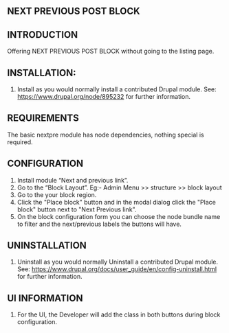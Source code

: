 NEXT PREVIOUS POST BLOCK
---------------------------

INTRODUCTION
-----------
  Offering NEXT PREVIOUS POST BLOCK without going to the listing page.

INSTALLATION:
-------------
  1. Install as you would normally install a contributed Drupal module. 
     See: https://www.drupal.org/node/895232 for further information.

REQUIREMENTS
------------
  The basic nextpre module has node dependencies, nothing special is required.

CONFIGURATION
-------------
  1. Install module “Next and previous link”.
  2. Go to the “Block Layout”. Eg:- Admin Menu >> structure >> block layout
  3. Go to the your block region.
  4. Click the "Place block" button and in the modal dialog click the 
     "Place block" button next to "Next Previous link".
  5. On the block configuration form you can choose the node bundle name to 
     filter and the next/previous labels the buttons will have.

UNINSTALLATION
--------------
  1. Uninstall as you would normally Uninstall a contributed Drupal module. 
     See: https://www.drupal.org/docs/user_guide/en/config-uninstall.html 
     for further information.

UI INFORMATION
--------------
  1. For the UI, the Developer will add the class in both buttons 
     during block configuration.
